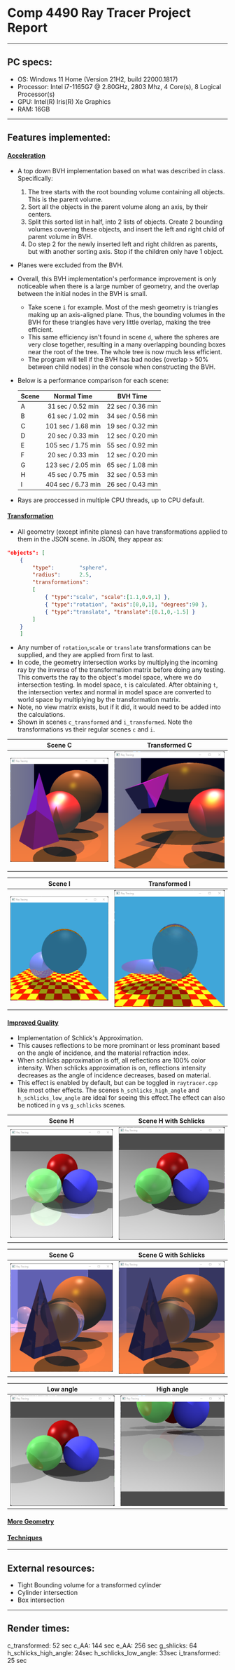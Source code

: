 # Comp 4490 Ray Tracer Project Report
---
## PC specs:
- OS: Windows 11 Home (Version 21H2, build 22000.1817)
- Processor: Intel i7-1165G7 @ 2.80GHz, 2803 Mhz, 4 Core(s), 8 Logical Processor(s)
- GPU: Intel(R) Iris(R) Xe Graphics
- RAM: 16GB
---
## Features implemented:
#### <u>Acceleration</u>
- A top down BVH implementation based on what was described in class. Specifically:
    1. The tree starts with the root bounding volume containing all objects. This is the parent volume.
    2. Sort all the objects in the parent volume along an axis, by their centers.
    3. Split this sorted list in half, into 2 lists of objects. Create 2 bounding volumes covering these objects, and insert the left and right child of parent volume in BVH.
    4. Do step 2 for the newly inserted left and right children as parents, but with another sorting axis. Stop if the children only have 1 object.
- Planes were excluded from the BVH.
- Overall, this BVH implementation's performance improvement is only noticeable when there is a large number of geometry, and the overlap between the initial nodes in the BVH is small. 
    - Take scene `i` for example. Most of the mesh geometry is triangles making up an axis-aligned plane. Thus, the bounding volumes in the BVH for these triangles have very little overlap, making the tree efficient. 
    - This same efficiency isn't found in scene `d`, where the spheres are very close together, resulting in a many overlapping bounding boxes near the root of the tree. The whole tree is now much less efficient.
    - The program will tell if the BVH has bad nodes (overlap > 50% between child nodes) in the console when constructing the BVH.
- Below is a performance comparison for each scene:

	| Scene |     Normal Time    | BVH Time          |
	|:------|:------------------:|:-----------------:|
	| A     | 31 sec / 0.52 min  | 22 sec / 0.36 min |
	| B     | 61 sec / 1.02 min  | 34 sec / 0.56 min |
	| C     | 101 sec / 1.68 min | 19 sec / 0.32 min |
	| D     | 20 sec / 0.33 min  | 12 sec / 0.20 min |
	| E     | 105 sec / 1.75 min | 55 sec / 0.92 min |
	| F     | 20 sec / 0.33 min  | 12 sec / 0.20 min |
	| G     | 123 sec / 2.05 min | 65 sec / 1.08 min |
	| H     | 45 sec / 0.75 min  | 32 sec / 0.53 min |
	| I     | 404 sec / 6.73 min | 26 sec / 0.43 min |

- Rays are proccessed in multiple CPU threads, up to CPU default.
#### <u>Transformation</u>
- All geometry (except infinite planes) can have transformations applied to them in the JSON scene. In JSON, they appear as:
```json
"objects": [
    {
		"type":        "sphere",
		"radius":      2.5,
		"transformations":
		[
			{ "type":"scale", "scale":[1.1,0.9,1] },
			{ "type":"rotation", "axis":[0,0,1], "degrees":90 },
			{ "type":"translate", "translate":[0.1,0,-1.5] }
		]
	}
	] 
```
- Any number of `rotation`,`scale` or `translate` transformations can be supplied, and they are applied from first to last.
- In code, the geometry intersection works by multiplying the incoming ray by the inverse of the transformation matrix before doing any testing. This converts the ray to the object's model space, where we do intersection testing. In model space, `t` is calculated. After obtaining `t`, the intersection vertex and normal in model space are converted to world space by multiplying by the transformation matrix.
- Note, no view matrix exists, but if it did, it would need to be added into the calculations.
- Shown in scenes `c_transformed` and `i_transformed`. Note the transformations vs their regular scenes `c` and `i`.

| Scene C | Transformed C |
|:---------:|:---------------:|
|![](scene_outputs/c.png)|![](scene_outputs/c_transformed.png)|

| Scene I | Transformed I |
|:---------:|:---------------:|
|![](scene_outputs/i.png)|![](scene_outputs/i_transformed.png)|

#### <u>Improved Quality</u>
- Implementation of Schlick's Approximation.
- This causes reflections to be more prominant or less prominant based on the angle of incidence, and the material refraction index.
- When schlicks approximation is off, all reflections are 100% color intensity. When schlicks approximation is on, reflections intensity decreases as the angle of incidence decreases, based on material.
- This effect is enabled by default, but can be toggled in `raytracer.cpp` like most other effects. The scenes `h_schlicks_high_angle` and `h_schlicks_low_angle` are ideal for seeing this effect.The effect can also be noticed in `g` vs `g_schlicks` scenes.

| Scene H | Scene H with Schlicks |
|:---------:|:---------------:|
|![](scene_outputs/h.png)|![](scene_outputs/h_schlicks_low_angle.png)|

| Scene G | Scene G with Schlicks |
|:---------:|:---------------:|
|![](scene_outputs/g.png)|![](scene_outputs/g_schlicks.png)|

| Low angle | High angle |
|:---------:|:---------------:|
|![](scene_outputs/h_schlicks_low_angle.png)|![](scene_outputs/h_schlicks_high_angle.png)|

#### <u>More Geometry</u>
#### <u>Techniques</u>
---
## External resources:
- Tight Bounding volume for a transformed cylinder
- Cylinder intersection
- Box intersection
---
## Render times:
c_transformed: 52 sec
c_AA: 144 sec
e_AA: 256 sec
g_shlicks: 64
h_schlicks_high_angle: 24sec
h_schlicks_low_angle: 33sec
i_transformed: 25 sec